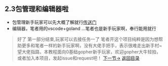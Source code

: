 ## 2.3包管理和编辑器啦

- 包管理新手玩家可以先大概了解就行[传送门](http://www.flysnow.org/2017/03/04/go-in-action-go-package.html)
- 编辑器，笔者用的vscode+goland ...笔者也是新手玩家啊，奉行能用就行

>好了 第一部分结束,玩家可以去接任务一了
>笔者开这个项目纯粹是因为想帮助更多和笔者一样的新手玩家啊，没有大佬手把手，表示很难走出新手村~望大佬指路，本教程面向0基础gopher新手玩家，欢迎gopher大牛轻拍，或者加入本项目，发起issue和request吧！
[下一节->](3.1.md)
 [返回目录](eBook/directory.md)

